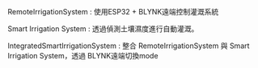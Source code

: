 RemoteIrrigationSystem : 使用ESP32 + BLYNK遠端控制灌溉系統

Smart Irrigation System : 透過偵測土壤濕度進行自動灌溉。

IntegratedSmartIrrigationSystem : 整合 RemoteIrrigationSystem 與 Smart Irrigation System，透過 BLYNK遠端切換mode
